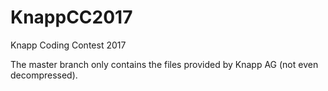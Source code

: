 # KnappCC2017
Knapp Coding Contest 2017

The master branch only contains the files provided by Knapp AG (not even decompressed).